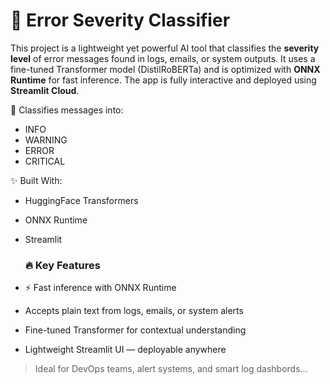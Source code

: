# 🧠 Error Severity Classifier

This project is a lightweight yet powerful AI tool that classifies the **severity level** of error messages found in logs, emails, or system outputs. It uses a fine-tuned Transformer model (DistilRoBERTa) and is optimized with **ONNX Runtime** for fast inference. The app is fully interactive and deployed using **Streamlit Cloud**.

🚨 Classifies messages into:
- INFO
- WARNING
- ERROR
- CRITICAL

✨ Built With:
- HuggingFace Transformers
- ONNX Runtime
- Streamlit

  ### 🔥 Key Features
- ⚡ Fast inference with ONNX Runtime
-  Accepts plain text from logs, emails, or system alerts
-  Fine-tuned Transformer for contextual understanding
-  Lightweight Streamlit UI — deployable anywhere

> Ideal for DevOps teams, alert systems, and smart log dashbords...
